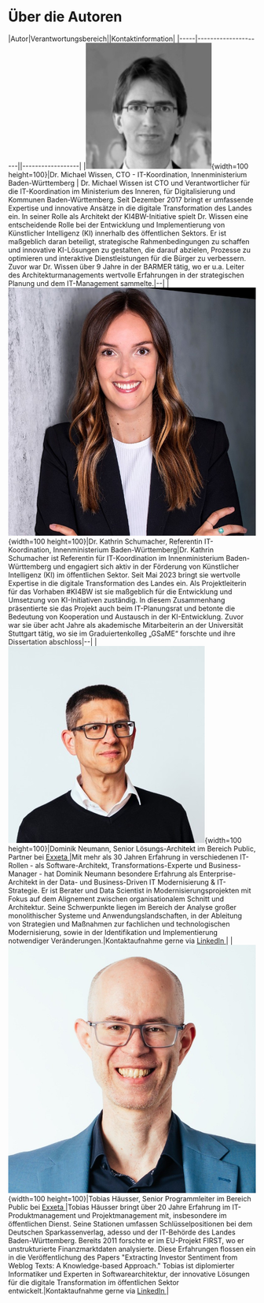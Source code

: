 # Über die Autoren

|Autor|Verantwortungsbereich||Kontaktinformation|
|-----|---------------------||------------------|
|![Dr. Michael Wissen](dr_michael_wissen.jpg){width=100 height=100}|Dr. Michael Wissen, CTO - IT-Koordination, Innenministerium Baden-Württemberg | Dr. Michael Wissen ist CTO und Verantwortlicher für die IT-Koordination im Ministerium des Inneren, für Digitalisierung und Kommunen Baden-Württemberg. Seit Dezember 2017 bringt er umfassende Expertise und innovative Ansätze in die digitale Transformation des Landes ein. In seiner Rolle als Architekt der KI4BW-Initiative spielt Dr. Wissen eine entscheidende Rolle bei der Entwicklung und Implementierung von Künstlicher Intelligenz (KI) innerhalb des öffentlichen Sektors. Er ist maßgeblich daran beteiligt, strategische Rahmenbedingungen zu schaffen und innovative KI-Lösungen zu gestalten, die darauf abzielen, Prozesse zu optimieren und interaktive Dienstleistungen für die Bürger zu verbessern. Zuvor war Dr. Wissen über 9 Jahre in der BARMER tätig, wo er u.a. Leiter des Architekturmanagements wertvolle Erfahrungen in der strategischen Planung und dem IT-Management sammelte.|--|
|![Dr. Kathrin Schumacher](dr_kathrin_schumacher.jpg){width=100 height=100}|Dr. Kathrin Schumacher, Referentin IT-Koordination, Innenministerium Baden-Württemberg|Dr. Kathrin Schumacher ist Referentin für IT-Koordination im Innenministerium Baden-Württemberg und engagiert sich aktiv in der Förderung von Künstlicher Intelligenz (KI) im öffentlichen Sektor. Seit Mai 2023 bringt sie wertvolle Expertise in die digitale Transformation des Landes ein. Als Projektleiterin für das Vorhaben #KI4BW ist sie maßgeblich für die Entwicklung und Umsetzung von KI-Initiativen zuständig. In diesem Zusammenhang präsentierte sie das Projekt auch beim IT-Planungsrat und betonte die Bedeutung von Kooperation und Austausch in der KI-Entwicklung. Zuvor war sie über acht Jahre als akademische Mitarbeiterin an der Universität Stuttgart tätig, wo sie im Graduiertenkolleg „GSaME“ forschte und ihre Dissertation abschloss|--|
|![Dominik Neumann](dominik_neumann.jpg){width=100 height=100}|Dominik Neumann, Senior Lösungs-Architekt im Bereich Public, Partner bei <a href="https://www.exxeta.com"> Exxeta </a>|Mit mehr als 30 Jahren Erfahrung in verschiedenen IT-Rollen - als Software-Architekt, Transformations-Experte und Business-Manager - hat Dominik Neumann besondere Erfahrung als Enterprise-Architekt in der Data- und Business-Driven IT Modernisierung & IT-Strategie. Er ist Berater und Data Scientist in Modernisierungsprojekten mit Fokus auf dem Alignement zwischen organisationalem Schnitt und Architektur. Seine Schwerpunkte liegen im Bereich der Analyse großer monolithischer Systeme und Anwendungslandschaften, in der Ableitung von Strategien und Maßnahmen zur fachlichen und technologischen Modernisierung, sowie in der Identifikation und Implementierung notwendiger Veränderungen.|Kontaktaufnahme gerne via <a href="https://www.linkedin.com/in/dominik-neumann/"> LinkedIn </a>|
|![Tobias Häusser](tobias_haeusser.jpg){width=100 height=100}|Tobias Häusser, Senior Programmleiter im Bereich Public bei <a href="https://www.exxeta.com"> Exxeta </a>|Tobias Häusser bringt über 20 Jahre Erfahrung im IT-Produktmanagement und Projektmanagement mit, insbesondere im öffentlichen Dienst. Seine Stationen umfassen Schlüsselpositionen bei dem Deutschen Sparkassenverlag, adesso und der IT-Behörde des Landes Baden-Württemberg. Bereits 2011 forschte er im EU-Projekt FIRST, wo er unstrukturierte Finanzmarktdaten analysierte. Diese Erfahrungen flossen ein in die Veröffentlichung des Papers "Extracting Investor Sentiment from Weblog Texts: A Knowledge-based Approach." Tobias ist diplomierter Informatiker und Experten in Softwarearchitektur, der innovative Lösungen für die digitale Transformation im öffentlichen Sektor entwickelt.|Kontaktaufnahme gerne via <a href="https://www.linkedin.com/in/tobias-haeusser/"> LinkedIn </a>|

